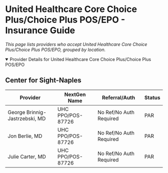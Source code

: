 # United Healthcare Core Choice Plus/Choice Plus POS/EPO - Insurance Guide

*This page lists providers who accept United Healthcare Core Choice Plus/Choice Plus POS/EPO, grouped by location.*

<details open><summary>Provider Details for United Healthcare Core Choice Plus/Choice Plus POS/EPO</summary>

## Center for Sight-Naples

| Provider | NextGen Name | Referral/Auth | Status |
|----------|-------------|--------------|--------|
| George Brinnig-Jastrzebski, MD | UHC PPO/POS-87726 | No Ref/No Auth Required | PAR |
| Jon Berlie, MD | UHC PPO/POS-87726 | No Ref/No Auth Required | PAR |
| Julie Carter, MD | UHC PPO/POS-87726 | No Ref/No Auth Required | PAR |

</details>

